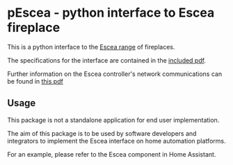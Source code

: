 
# pEscea - python interface to Escea fireplace

This is a python interface to the [Escea range](https://escea.com/) of fireplaces.

The specifications for the interface are contained in the [included pdf](./630260_3_Escea_Fireplace_LAN_Comms_Spec.pdf).

Further information on the Escea controller's network communications can be found in [this pdf](./Escea_Controller_Network_Communications_Summary.pdf)

## Usage

This package is not a standalone application for end user implementation.

The aim of this package is to be used by software developers and integrators to implement
the Escea interface on home automation platforms.

For an example, please refer to the Escea component in Home Assistant.
